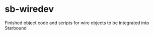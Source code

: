 sb-wiredev
==========

Finished object code and scripts for wire objects to be integrated into Starbound

